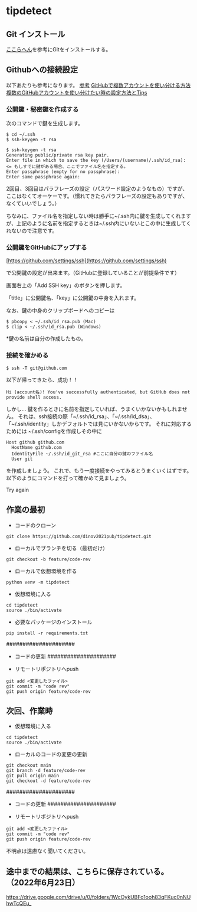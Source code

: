 # tipdetect

## Git インストール

[ここらへん](https://note.com/cd_ss_829/n/n4e7d80723381)を参考にGitをインストールする。

## Githubへの接続設定
以下あたりも参考になります。
[参考](https://qiita.com/shizuma/items/2b2f873a0034839e47ce)
[GitHubで複数アカウントを使い分ける方法](https://www.wakuwakubank.com/posts/380-git-multiple-account/)
[複数のGitHubアカウントを使い分けたい時の設定方法とTips](https://zenn.dev/taichifukumoto/articles/how-to-use-multiple-github-accounts)

### 公開鍵・秘密鍵を作成する

次のコマンドで鍵を生成します。
```
$ cd ~/.ssh
$ ssh-keygen -t rsa
```

```
$ ssh-keygen -t rsa
Generating public/private rsa key pair.
Enter file in which to save the key (/Users/(username)/.ssh/id_rsa): <= もしすでに鍵がある場合、ここでファイル名を指定する。
Enter passphrase (empty for no passphrase):
Enter same passphrase again:
```

2回目、3回目はパラフレーズの設定（パスワード設定のようなもの）ですが、ここはなくてオーケーです。（慣れてきたらパラフレーズの設定もありですが、なくていいでしょう。）

ちなみに、ファイル名を指定しない時は勝手に~/.ssh内に鍵を生成してくれますが、上記のように名前を指定するときは~/.ssh内にいないとこの中に生成してくれないので注意です。

### 公開鍵をGitHubにアップする

[https://github.com/settings/ssh](https://github.com/settings/ssh)

で公開鍵の設定が出来ます。（GitHubに登録していることが前提条件です）


画面右上の「Add SSH key」のボタンを押します。

「title」に公開鍵名、「key」に公開鍵の中身を入れます。

なお、鍵の中身のクリップボードへのコピーは
```
$ pbcopy < ~/.ssh/id_rsa.pub (Mac)
$ clip < ~/.ssh/id_rsa.pub (Windows)
```
*鍵の名前は自分の作成したもの。

### 接続を確かめる

```
$ ssh -T git@github.com
```

以下が帰ってきたら、成功！！

```
Hi (account名)! You've successfully authenticated, but GitHub does not provide shell access.
```

しかし…
鍵を作るときに名前を指定していれば、うまくいかないかもしれません。
それは、ssh接続の際「~/.ssh/id_rsa」、「~/.ssh/id_dsa」、「~/.ssh/identity」しかデフォルトでは見にいかないからです。
それに対応するためには
~/.ssh/configを作成しその中に

```
Host github github.com
  HostName github.com
  IdentityFile ~/.ssh/id_git_rsa #ここに自分の鍵のファイル名
  User git
```
を作成しましょう。
これで、もう一度接続をやってみるとうまくいくはずです。
以下のようにコマンドを打って確かめて見ましょう。

Try again

## 作業の最初

- コードのクローン

```
git clone https://github.com/dinov2021pub/tipdetect.git

```

- ローカルでブランチを切る（最初だけ）

```
git checkout -b feature/code-rev
```

- ローカルで仮想環境を作る

```
python venv -m tipdetect

```

- 仮想環境に入る

```
cd tipdetect
source ./bin/activate
```

- 必要なパッケージのインストール

```
pip install -r requirements.txt
```

#####################
- コードの更新
#####################


- リモートリポジトリへpush

```
git add <変更したファイル>
git commit -m "code rev"
git push origin feature/code-rev
```

## 次回、作業時

- 仮想環境に入る

```
cd tipdetect
source ./bin/activate
```

- ローカルのコードの変更の更新

```
git checkout main
git branch -d feature/code-rev
git pull origin main
git checkout -d feature/code-rev
```

#####################
- コードの更新
#####################


- リモートリポジトリへpush

```
git add <変更したファイル>
git commit -m "code rev"
git push origin feature/code-rev
```

不明点は遠慮なく聞いてください。

## 途中までの結果は、こちらに保存されている。　（2022年6月23日）
[https://drive.google.com/drive/u/0/folders/1WcOykUBFo1ooh83qFKuc0nNUhwTcQEu_
](https://drive.google.com/drive/u/0/folders/1WcOykUBFo1ooh83qFKuc0nNUhwTcQEu_)


